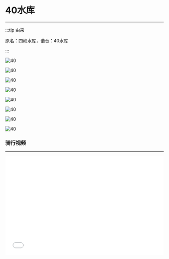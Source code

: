 # 40水库
---

:::tip 由来

原名：四岭水库，谐音：40水库

:::

![40](http://cdn.rcer666.cn/40_009.jpg)

![40](http://cdn.rcer666.cn/40_003.jpg)

![40](http://cdn.rcer666.cn/40_005.jpg)

![40](http://cdn.rcer666.cn/40_004.jpg)

![40](http://cdn.rcer666.cn/40_006.jpg)

![40](http://cdn.rcer666.cn/40_008.jpg)

![40](http://cdn.rcer666.cn/40_007.jpg)

![40](http://cdn.rcer666.cn/40_001.jpeg)


### 骑行视频
---

<div style="position: relative; padding-bottom: 56.25%; padding-top: 30px; height: 0; overflow: hidden;">
    <iframe src="//player.bilibili.com/player.html?aid=243090745&bvid=BV1ke411p7eq&cid=186812439&page=1" scrolling="no"
        border="0" frameborder="no" framespacing="0" allowfullscreen="true" style="position: absolute; top:0; left: 0;
        width: 100%; height: 100%;">
    </iframe>
</div>
